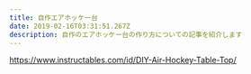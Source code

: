 ```yaml
---
title: 自作エアホッケー台
date: 2019-02-16T03:31:51.267Z
description: 自作のエアホッケー台の作り方についての記事を紹介します
---
```

https://www.instructables.com/id/DIY-Air-Hockey-Table-Top/
